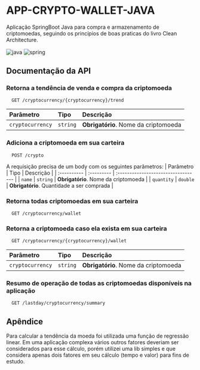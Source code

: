 # APP-CRYPTO-WALLET-JAVA

Aplicação SpringBoot Java para compra e armazenamento de criptomoedas, seguindo os princípios de boas praticas do livro Clean Architecture. 


<div style="display: inline_block">

  <img align="center" alt="java" src="https://img.shields.io/badge/Java-ED8B00?style=for-the-badge&logo=java&logoColor=white" />
  <img align="center" alt="spring" src="https://img.shields.io/badge/Spring-6DB33F?style=for-the-badge&logo=spring&logoColor=white" />

</div>

## Documentação da API

### Retorna a tendência de venda e compra da criptomoeda

```
  GET /cryptocurrency/{cryptocurrency}/trend
```

| Parâmetro   | Tipo       | Descrição                           |
| :---------- | :--------- | :---------------------------------- |
| `cryptocurrency` | `string` | **Obrigatório**. Nome da criptomoeda |

### Adiciona a criptomoeda em sua carteira

```
  POST /crypto
```

A requisição precisa de um body com os seguintes parâmetros:
| Parâmetro   | Tipo       | Descrição                           |
| :---------- | :--------- | :---------------------------------- |
| `name` | `string` | **Obrigatório**. Nome da criptomoeda |
| `quantity` | `double` | **Obrigatório**. Quantidade a ser comprada |

### Retorna todas criptomoedas em sua carteira

```
  GET /cryptocurrency/wallet
```
### Retorna a criptomoeda caso ela exista em sua carteira

```
  GET /cryptocurrency/{cryptocurrency}/wallet
```

| Parâmetro   | Tipo       | Descrição                           |
| :---------- | :--------- | :---------------------------------- |
| `cryptocurrency` | `string` | **Obrigatório**. Nome da criptomoeda |

### Resumo de operação de todas as criptomoedas disponíveis na aplicação

```
  GET /lastday/cryptocurrency/summary
```

## Apêndice

Para calcular a tendência da moeda foi utilizada uma função de regressão linear. Em uma aplicação complexa vários outros fatores deveriam ser considerados para esse cálculo, porém utilizei uma lib simples e que considera apenas dois fatores em seu cálculo (tempo e valor) para fins de estudo.
